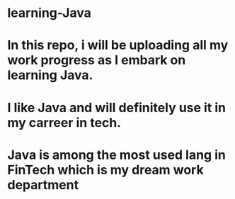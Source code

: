 # learning-Java
# In this repo, i will be uploading all my work progress as I embark on learning Java.
# I like Java and will definitely use it in my carreer in tech.
# Java is among the most used lang in FinTech which is my dream work department
